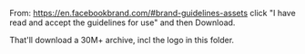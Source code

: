 From: https://en.facebookbrand.com/#brand-guidelines-assets
click "I have read and accept the guidelines for use" and then Download.

That'll download a 30M+ archive, incl the logo in this folder.


